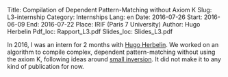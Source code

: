 Title: Compilation of Dependent Pattern-Matching without Axiom K
Slug: L3-internship
Category: Internships
Lang: en
Date: 2016-07-26
Start: 2016-06-09
End: 2016-07-22
Place: IRIF (Paris 7 University)
Author: Hugo Herbelin
Pdf_loc: Rapport_L3.pdf
Slides_loc: Slides_L3.pdf

In 2016, I was an intern for 2 months with [Hugo Herbelin](http://pauillac.inria.fr/~herbelin/).
We worked on an algorithm to compile complex, dependent pattern-matching without using the axiom K, following ideas
around [small inversion](https://hal.inria.fr/inria-00489412/en/).
It did not make it to any kind of publication for now.